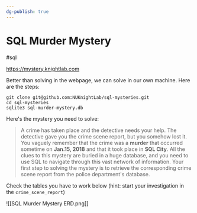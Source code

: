 ```yaml
---
dg-publish: true
---
```

# SQL Murder Mystery

#sql 

<https://mystery.knightlab.com>

Better than solving in the webpage, we can solve in our own machine. Here are the steps:

```shell
git clone git@github.com:NUKnightLab/sql-mysteries.git
cd sql-mysteries
sqlite3 sql-murder-mystery.db
```

Here's the mystery you need to solve:

> A crime has taken place and the detective needs your help. The detective gave you the crime scene report, but you somehow lost it. You vaguely remember that the crime was a **murder** that occurred sometime on **Jan.15, 2018** and that it took place in **SQL City**. All the clues to this mystery are buried in a huge database, and you need to use SQL to navigate through this vast network of information. Your first step to solving the mystery is to retrieve the corresponding crime scene report from the police department's database.

Check the tables you have to work below (hint: start your investigation in the `crime_scene_report`)

![[SQL Murder Mystery ERD.png]]

